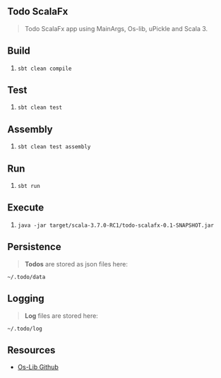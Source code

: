 Todo ScalaFx
------------
>Todo ScalaFx app using MainArgs, Os-lib, uPickle and Scala 3.

Build
-----
1. ```sbt clean compile```

Test
----
1. ```sbt clean test```

Assembly
--------
1. ```sbt clean test assembly```

Run
---
1. ```sbt run```

Execute
-------
1. ```java -jar target/scala-3.7.0-RC1/todo-scalafx-0.1-SNAPSHOT.jar```

Persistence
-----------
>**Todos** are stored as json files here:
```
~/.todo/data
```

Logging
-------
>**Log** files are stored here:
```
~/.todo/log
```

Resources
---------
* [Os-Lib Github](https://github.com/com-lihaoyi/os-lib)
